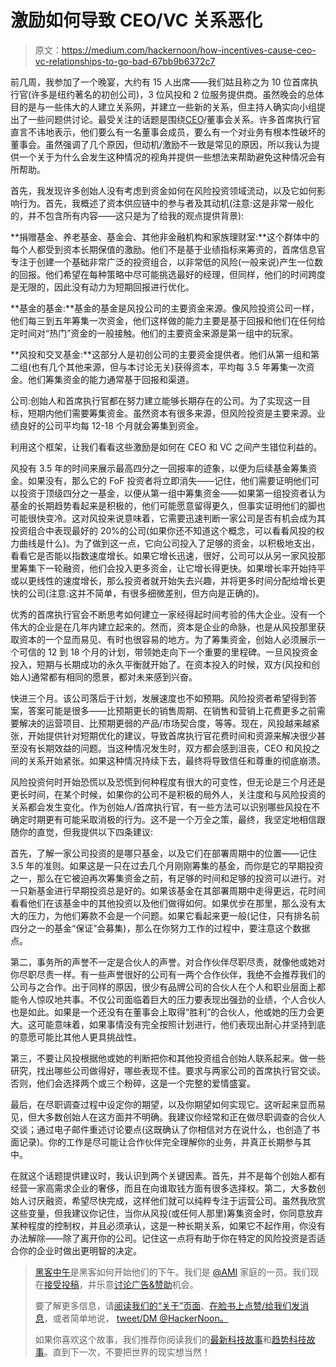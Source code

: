 # 激励如何导致 CEO/VC 关系恶化

> 原文：<https://medium.com/hackernoon/how-incentives-cause-ceo-vc-relationships-to-go-bad-67bb9b6372c7>

前几周，我参加了一个晚宴，大约有 15 人出席——我们姑且称之为 10 位首席执行官(许多是纽约著名的初创公司)，3 位风投和 2 位服务提供商。虽然晚会的总体目的是与一些伟大的人建立关系网，并建立一些新的关系，但主持人确实向小组提出了一些问题供讨论。最受关注的话题是围绕[CEO](https://hackernoon.com/tagged/ceo)/董事会关系。许多首席执行官直言不讳地表示，他们要么有一名董事会成员，要么有一个对业务有根本性破坏的董事会。虽然强调了几个原因，但动机/激励不一致是常见的原因，所以我认为提供一个关于为什么会发生这种情况的视角并提供一些想法来帮助避免这种情况会有所帮助。

首先，我发现许多创始人没有考虑到资金如何在风险投资领域流动，以及它如何影响行为。首先，我概述了资本供应链中的参与者及其动机(注意:这是非常一般化的，并不包含所有内容——这只是为了给我的观点提供背景):

**捐赠基金、养老基金、基金会、其他非金融机构和家族理财室:**这个群体中的每个人都受到资本长期保值的激励。他们不是基于业绩指标来筹资的，首席信息官专注于创建一个基础非常广泛的投资组合，以非常低的风险(一般来说)产生一位数的回报。他们希望在每种策略中尽可能挑选最好的经理，但同样，他们的时间跨度是无限的，因此没有动力为短期回报进行优化。

**基金的基金:**基金的基金是风投公司的主要资金来源。像风险投资公司一样，他们每三到五年筹集一次资金，他们这样做的能力主要是基于回报和他们在任何给定时间对“热门”资金的一般接触。他们的主要资金来源是第一组中的玩家。

**风投和交叉基金:**这部分人是初创公司的主要资金提供者。他们从第一组和第二组(也有几个其他来源，但与本讨论无关)获得资本，平均每 3.5 年筹集一次资金。他们筹集资金的能力通常基于回报和渠道。

公司:创始人和首席执行官都在努力建立能够长期存在的公司。为了实现这一目标，短期内他们需要筹集资金。虽然资本有很多来源，但风险投资是主要来源。业绩良好的公司平均每 12-18 个月就会筹集到资金。

利用这个框架，让我们看看这些激励是如何在 CEO 和 VC 之间产生错位利益的。

风投有 3.5 年的时间来展示最高四分之一回报率的迹象，以便为后续基金筹集资金。如果没有，那么它的 FoF 投资者将立即消失——记住，他们需要证明他们可以投资于顶级四分之一基金，以便从第一组中筹集资金——如果第一组投资者认为基金的长期趋势看起来是积极的，他们可能愿意留得更久，但事实证明他们的脚也可能很快变冷。这对风投来说意味着，它需要迅速判断一家公司是否有机会成为其投资组合中表现最好的 20%的公司(如果你还不知道这个概念，可以看看风投的权力曲线是什么)。为了做到这一点，它向公司投入了足够的资金，以积极地支出，看看它是否能以指数速度增长。如果它增长迅速，很好，公司可以从另一家风投那里筹集下一轮融资，他们会投入更多资金，让它增长得更快。如果增长率开始持平或以更线性的速度增长，那么投资者就开始失去兴趣，并将更多时间分配给增长更快的公司(注意:这并不简单，有很多细微差别，但方向是正确的)。

优秀的首席执行官会不断思考如何建立一家经得起时间考验的伟大企业。没有一个伟大的企业是在几年内建立起来的。然而，资本是企业的命脉，也是从风投那里获取资本的一个显而易见、有时也很容易的地方。为了筹集资金，创始人必须展示一个可信的 12 到 18 个月的计划，带领她走向下一个重要的里程碑。一旦风投资金投入，短期与长期成功的永久平衡就开始了。在资本投入的时候，双方(风投和创始人)通常都有相同的愿景，都对未来感到兴奋。

快进三个月。该公司落后于计划，发展速度也不如预期。风险投资者希望得到答案，答案可能是很多——比预期更长的销售周期、在销售和营销上花费更多之前需要解决的运营项目、比预期更弱的产品/市场契合度，等等。现在，风投越来越紧张，开始提供针对短期优化的建议，导致首席执行官花费时间和资源来解决很少甚至没有长期效益的问题。当这种情况发生时，双方都会感到沮丧，CEO 和风投之间的关系开始紧张。如果这种情况持续下去，最终将导致信任和尊重的彻底崩溃。

风险投资何时开始恐慌以及恐慌到何种程度有很大的可变性，但无论是三个月还是更长时间，在某个时候，如果你的公司不是积极的局外人，关注度和与风险投资的关系都会发生变化。作为创始人/首席执行官，有一些方法可以识别哪些风投在不确定时期更有可能采取消极的行为。这不是一个万全之策，最终，我坚定地相信跟随你的直觉，但我提供以下四条建议:

首先，了解一家公司投资的是哪只基金，以及它们在部署周期中的位置——记住 3.5 年的准则。如果这是一只在过去几个月刚刚筹集的基金，而你是它的早期投资之一，那么在它被迫再次筹集资金之前，有足够的时间和足够的投资可以进行。对一只新基金进行早期投资总是好的。如果该基金在其部署周期中走得更远，花时间看看他们在该基金中的其他投资以及他们做得如何。如果优步在那里，那么没有太大的压力，为他们筹款不会是一个问题。如果它看起来更一般(记住，只有排名前四分之一的基金“保证”会募集)，那么在你努力工作的过程中，要注意这个数据点。

第二，事务所的声誉不一定是合伙人的声誉。对合作伙伴尽职尽责，就像他或她对你尽职尽责一样。有一些声誉很好的公司有一两个合作伙伴，我绝不会推荐我们的公司与之合作。出于同样的原因，很少有品牌公司的合伙人在个人和职业层面上都能令人惊叹地共事。不仅公司面临着巨大的压力要表现出强劲的业绩，个人合伙人也是如此。如果是一个还没有在董事会上取得“胜利”的合伙人，他或她的压力会更大。这可能意味着，如果事情没有完全按照计划进行，他们表现出耐心并坚持到底的意愿可能比其他人更具挑战性。

第三，不要让风投根据他或她的判断把你和其他投资组合创始人联系起来。做一些研究，找出哪些公司做得好，哪些表现不佳。要求与两家公司的首席执行官交谈。否则，他们会选择两个或三个粉碎，这是一个完整的爱情盛宴。

最后，在尽职调查过程中设定你的期望，以及你期望如何实现它。这听起来显而易见，但大多数创始人在这方面并不明确。我建议你经常和正在做尽职调查的合伙人交谈；通过电子邮件重述讨论要点(这既确认了你相信对方在说什么，也创造了书面记录)。你的工作是尽可能让合作伙伴完全理解你的业务，并真正长期参与其中。

在就这个话题提供建议时，我认识到两个关键因素。首先，并不是每个创始人都有经营一家高需求企业的奢侈，而且在向谁取钱方面有很多选择权。第二，大多数创始人讨厌融资，希望尽快完成，这样他们就可以纯粹专注于运营公司。虽然我欣赏这些变量，但我建议你记住，当你从风投(或任何人那里)筹集资金时，你同意放弃某种程度的控制权，并且必须承认，这是一种长期关系，如果它不起作用，你没有办法解除——除了离开你的公司。记住这一点将有助于你在特定的风险投资是否适合你的企业时做出更明智的决定。

> [黑客中午](http://bit.ly/Hackernoon)是黑客如何开始他们的下午。我们是 [@AMI](http://bit.ly/atAMIatAMI) 家庭的一员。我们现在[接受投稿](http://bit.ly/hackernoonsubmission)，并乐意[讨论广告&赞助](mailto:partners@amipublications.com)机会。
> 
> 要了解更多信息，请[阅读我们的“关于”页面](https://goo.gl/4ofytp)、[在脸书上点赞/给我们发消息](http://bit.ly/HackernoonFB)，或者简单地说， [tweet/DM @HackerNoon。](https://goo.gl/k7XYbx)
> 
> 如果你喜欢这个故事，我们推荐你阅读我们的[最新科技故事](http://bit.ly/hackernoonlatestt)和[趋势科技故事](https://hackernoon.com/trending)。直到下一次，不要把世界的现实想当然！